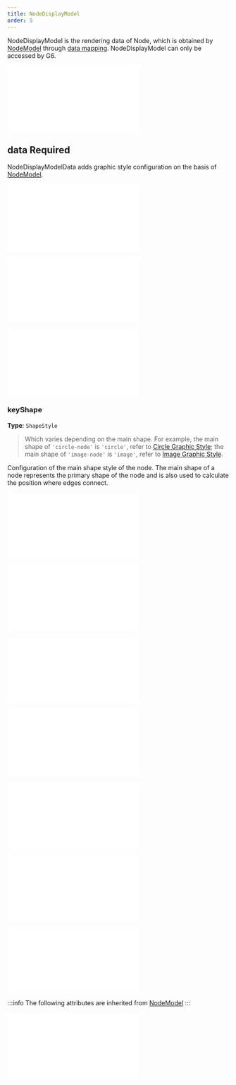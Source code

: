 ```yaml
---
title: NodeDisplayModel
order: 5
---
```


NodeDisplayModel is the rendering data of Node, which is obtained by [NodeModel](./NodeModel.en.md) through [data mapping](./DataIntro.en.md#mappers). NodeDisplayModel can only be accessed by G6.

<embed src="../../common/DataID.en.md"></embed>

## data <Badge type="error">Required</Badge>

NodeDisplayModelData adds graphic style configuration on the basis of [NodeModel](./NodeModel.en.md).

<embed src="../../common/DataAttrTips.en.md"></embed>

<embed src="../../common/LodLevels.en.md"></embed>

<embed src="../../common/DataAnimates.en.md"></embed>

### keyShape

**Type**: `ShapeStyle`

> Which varies depending on the main shape. For example, the main shape of `'circle-node'` is `'circle'`, refer to [Circle Graphic Style](/en/apis/shape/circle-style-props); the main shape of `'image-node'` is `'image'`, refer to [Image Graphic Style](/en/apis/shape/image-style-props).

Configuration of the main shape style of the node. The main shape of a node represents the primary shape of the node and is also used to calculate the position where edges connect.

<embed src="../../common/DataIconShape.en.md"></embed>

<embed src="../../common/DataHaloShape.en.md"></embed>

<embed src="../../common/DataLabelShape.en.md"></embed>

<embed src="../../common/DataLabelBackgroundShape.en.md"></embed>

<embed src="../../common/DataBadgeShapes.en.md"></embed>

<embed src="../../common/DataAnchorShapes.en.md"></embed>

<embed src="../../common/DataOtherShapes.en.md"></embed>

:::info
The following attributes are inherited from [NodeModel](./NodeModel.en.md)
:::

<embed src="../../common/NodeUserModel.en.md"></embed>
